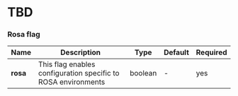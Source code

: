 # TBD
### Rosa flag

| Name | Description | Type | Default |Required |
|------|-------------|------|---------|---------|
**rosa** | This flag enables configuration specific to ROSA environments | boolean | - | yes